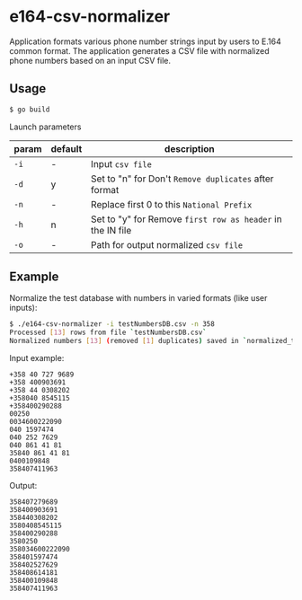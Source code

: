 # e164-csv-normalizer
Application formats various phone number strings input by users to E.164 common format. The application generates a CSV file with normalized phone numbers based on an input CSV file.

## Usage

```bash
$ go build
```
Launch parameters

param | default | description
--- | --- | ---
`-i` | - | Input `csv file`
`-d` | y | Set to "n" for Don't `Remove duplicates` after format
`-n` | - | Replace first 0 to this `National Prefix`
`-h` | n | Set to "y" for Remove `first row as header` in the IN file
`-o` | - | Path for output normalized `csv file`

## Example
Normalize the test database with numbers in varied formats (like user inputs):
```bash
$ ./e164-csv-normalizer -i testNumbersDB.csv -n 358
Processed [13] rows from file `testNumbersDB.csv`
Normalized numbers [13] (removed [1] duplicates) saved in `normalized_testNumbersDB.csv`
```

Input example:
```csv
+358 40 727 9689
+358 400903691
+358 44 0308202
+358040 8545115
+358400290288
00250
0034600222090
040 1597474
040 252 7629
040 861 41 81
35840 861 41 81
0400109848
358407411963
```

Output:
```csv
358407279689
358400903691
358440308202
3580408545115
358400290288
3580250
358034600222090
358401597474
358402527629
358408614181
358400109848
358407411963
```